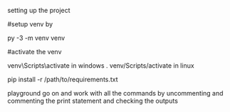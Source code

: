 setting up the project

#setup venv by

py -3 -m venv venv

#activate the venv

venv\Scripts\activate in windows
. venv/Scripts/activate in linux

pip install -r /path/to/requirements.txt


playground
go on and work with all the commands by uncommenting and commenting the print statement and
checking the outputs